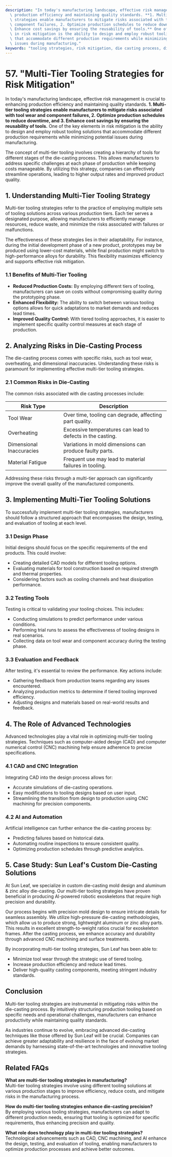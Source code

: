 ```yaml
---
description: "In today's manufacturing landscape, effective risk management is crucial to enhancing\
  \ production efficiency and maintaining quality standards. **1. Multi-tier tooling\
  \ strategies enable manufacturers to mitigate risks associated with tool wear and\
  \ component failures, 2. Optimize production schedules to reduce downtime, and 3.\
  \ Enhance cost savings by ensuring the reusability of tools.** One of the key elements\
  \ in risk mitigation is the ability to design and employ robust tooling solutions\
  \ that accommodate different production requirements while minimizing potential\
  \ issues during manufacturing."
keywords: "tooling strategies, risk mitigation, die casting process, die-cast aluminum"
---
```

# 57. "Multi-Tier Tooling Strategies for Risk Mitigation"

In today's manufacturing landscape, effective risk management is crucial to enhancing production efficiency and maintaining quality standards. **1. Multi-tier tooling strategies enable manufacturers to mitigate risks associated with tool wear and component failures, 2. Optimize production schedules to reduce downtime, and 3. Enhance cost savings by ensuring the reusability of tools.** One of the key elements in risk mitigation is the ability to design and employ robust tooling solutions that accommodate different production requirements while minimizing potential issues during manufacturing.

The concept of multi-tier tooling involves creating a hierarchy of tools for different stages of the die-casting process. This allows manufacturers to address specific challenges at each phase of production while keeping costs manageable. By utilizing this strategy, companies can effectively streamline operations, leading to higher output rates and improved product quality. 

## **1. Understanding Multi-Tier Tooling Strategy**

Multi-tier tooling strategies refer to the practice of employing multiple sets of tooling solutions across various production tiers. Each tier serves a designated purpose, allowing manufacturers to efficiently manage resources, reduce waste, and minimize the risks associated with failures or malfunctions. 

The effectiveness of these strategies lies in their adaptability. For instance, during the initial development phase of a new product, prototypes may be produced using lower-cost materials, while final production might switch to high-performance alloys for durability. This flexibility maximizes efficiency and supports effective risk mitigation.

### **1.1 Benefits of Multi-Tier Tooling**

- **Reduced Production Costs:** By employing different tiers of tooling, manufacturers can save on costs without compromising quality during the prototyping phase.
- **Enhanced Flexibility:** The ability to switch between various tooling options allows for quick adaptations to market demands and reduces lead times.
- **Improved Quality Control:** With tiered tooling approaches, it is easier to implement specific quality control measures at each stage of production.

## **2. Analyzing Risks in Die-Casting Process**

The die-casting process comes with specific risks, such as tool wear, overheating, and dimensional inaccuracies. Understanding these risks is paramount for implementing effective multi-tier tooling strategies. 

### **2.1 Common Risks in Die-Casting**

The common risks associated with die casting processes include:

| Risk Type              | Description                                                 |
|-----------------------|-------------------------------------------------------------|
| Tool Wear             | Over time, tooling can degrade, affecting part quality.    |
| Overheating           | Excessive temperatures can lead to defects in the casting. |
| Dimensional Inaccuracies | Variations in mold dimensions can produce faulty parts.   |
| Material Fatigue      | Frequent use may lead to material failures in tooling.     |

Addressing these risks through a multi-tier approach can significantly improve the overall quality of the manufactured components.

## **3. Implementing Multi-Tier Tooling Solutions**

To successfully implement multi-tier tooling strategies, manufacturers should follow a structured approach that encompasses the design, testing, and evaluation of tooling at each level.

### **3.1 Design Phase**

Initial designs should focus on the specific requirements of the end products. This could involve:

- Creating detailed CAD models for different tooling options.
- Evaluating materials for tool construction based on required strength and thermal properties.
- Considering factors such as cooling channels and heat dissipation performance.

### **3.2 Testing Tools**

Testing is critical to validating your tooling choices. This includes:

- Conducting simulations to predict performance under various conditions.
- Performing trial runs to assess the effectiveness of tooling designs in real scenarios.
- Collecting data on tool wear and component accuracy during the testing phase.

### **3.3 Evaluation and Feedback**

After testing, it's essential to review the performance. Key actions include:

- Gathering feedback from production teams regarding any issues encountered.
- Analyzing production metrics to determine if tiered tooling improved efficiency.
- Adjusting designs and materials based on real-world results and feedback.

## **4. The Role of Advanced Technologies**

Advanced technologies play a vital role in optimizing multi-tier tooling strategies. Techniques such as computer-aided design (CAD) and computer numerical control (CNC) machining help ensure adherence to precise specifications.

### **4.1 CAD and CNC Integration**

Integrating CAD into the design process allows for:

- Accurate simulations of die-casting operations.
- Easy modifications to tooling designs based on user input.
- Streamlining the transition from design to production using CNC machining for precision components.

### **4.2 AI and Automation**

Artificial intelligence can further enhance the die-casting process by:

- Predicting failures based on historical data.
- Automating routine inspections to ensure consistent quality.
- Optimizing production schedules through predictive analytics.

## **5. Case Study: Sun Leaf's Custom Die-Casting Solutions**

At Sun Leaf, we specialize in custom die-casting mold design and aluminum & zinc alloy die-casting. Our multi-tier tooling strategies have proven beneficial in producing AI-powered robotic exoskeletons that require high precision and durability.

Our process begins with precision mold design to ensure intricate details for seamless assembly. We utilize high-pressure die-casting methodologies, which allow us to produce strong, lightweight aluminum or zinc alloy parts. This results in excellent strength-to-weight ratios crucial for exoskeleton frames. After the casting process, we enhance accuracy and durability through advanced CNC machining and surface treatments.

By incorporating multi-tier tooling strategies, Sun Leaf has been able to:

- Minimize tool wear through the strategic use of tiered tooling.
- Increase production efficiency and reduce lead times.
- Deliver high-quality casting components, meeting stringent industry standards.

## **Conclusion**

Multi-tier tooling strategies are instrumental in mitigating risks within the die-casting process. By intuitively structuring production tooling based on specific needs and operational challenges, manufacturers can enhance productivity while maintaining quality standards.

As industries continue to evolve, embracing advanced die-casting techniques like those offered by Sun Leaf will be crucial. Companies can achieve greater adaptability and resilience in the face of evolving market demands by harnessing state-of-the-art technologies and innovative tooling strategies.

## **Related FAQs**

**What are multi-tier tooling strategies in manufacturing?**  
Multi-tier tooling strategies involve using different tooling solutions at various production stages to improve efficiency, reduce costs, and mitigate risks in the manufacturing process.

**How do multi-tier tooling strategies enhance die-casting precision?**  
By employing various tooling strategies, manufacturers can adapt to different production needs, ensuring that tooling is optimized for specific requirements, thus enhancing precision and quality.

**What role does technology play in multi-tier tooling strategies?**  
Technological advancements such as CAD, CNC machining, and AI enhance the design, testing, and evaluation of tooling, enabling manufacturers to optimize production processes and achieve better outcomes.
